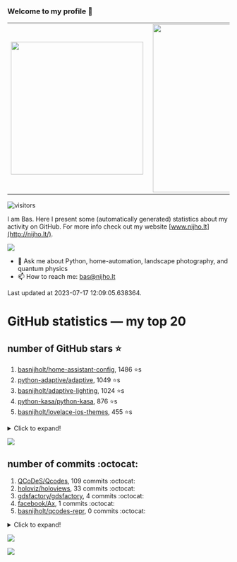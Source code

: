 ### Welcome to my profile 👋

<center>
  <table>
    <tr>
        <td><img width="300px" align="left" src="https://github-readme-stats.vercel.app/api/top-langs/?username=basnijholt&hide=TeX,Jupyter%20Notebook&layout=compact&theme=radical" /></td>
        <td><img align='right' src="https://github-readme-stats.vercel.app/api?username=basnijholt&show_icons=true&theme=radical" width="380"></td>
    </tr>
  </table>
</center>

![visitors](https://visitor-badge.glitch.me/badge?page_id=basnijholt.visitor-badge)

I am Bas. Here I present some (automatically generated) statistics about my activity on GitHub. For more info check out my website [www.nijho.lt](http://nijho.lt/).

![](https://www.nijho.lt/authors/admin/avatar_hu9e60e4b9bc120dfb6a666009f2878da6_182107_250x250_fill_q90_lanczos_center.jpg)

- 💬 Ask me about Python, home-automation, landscape photography, and quantum physics
- 📫 How to reach me: bas@nijho.lt

Last updated at 2023-07-17 12:09:05.638364.

# GitHub statistics — my top 20

## number of GitHub stars ⭐️

1. [basnijholt/home-assistant-config](https://github.com/basnijholt/home-assistant-config/), 1486 ⭐️s
2. [python-adaptive/adaptive](https://github.com/python-adaptive/adaptive/), 1049 ⭐️s
3. [basnijholt/adaptive-lighting](https://github.com/basnijholt/adaptive-lighting/), 1024 ⭐️s
4. [python-kasa/python-kasa](https://github.com/python-kasa/python-kasa/), 876 ⭐️s
5. [basnijholt/lovelace-ios-themes](https://github.com/basnijholt/lovelace-ios-themes/), 455 ⭐️s
<details><summary>Click to expand!</summary>

6. [basnijholt/lovelace-ios-dark-mode-theme](https://github.com/basnijholt/lovelace-ios-dark-mode-theme/), 417 ⭐️s
7. [basnijholt/miflora](https://github.com/basnijholt/miflora/), 359 ⭐️s
8. [basnijholt/rsync-time-machine.py](https://github.com/basnijholt/rsync-time-machine.py/), 329 ⭐️s
9. [topocm/topocm_content](https://github.com/topocm/topocm_content/), 241 ⭐️s
10. [basnijholt/home-assistant-streamdeck-yaml](https://github.com/basnijholt/home-assistant-streamdeck-yaml/), 120 ⭐️s
11. [basnijholt/home-assistant-macbook-touch-bar](https://github.com/basnijholt/home-assistant-macbook-touch-bar/), 92 ⭐️s
12. [kwant-project/kwant](https://github.com/kwant-project/kwant/), 75 ⭐️s
13. [basnijholt/markdown-code-runner](https://github.com/basnijholt/markdown-code-runner/), 72 ⭐️s
14. [basnijholt/home-assistant-streamdeck-yaml-addon](https://github.com/basnijholt/home-assistant-streamdeck-yaml-addon/), 46 ⭐️s
15. [basnijholt/aiokef](https://github.com/basnijholt/aiokef/), 30 ⭐️s
16. [basnijholt/thesis-cover](https://github.com/basnijholt/thesis-cover/), 25 ⭐️s
17. [basnijholt/instacron](https://github.com/basnijholt/instacron/), 20 ⭐️s
18. [basnijholt/adaptive-scheduler](https://github.com/basnijholt/adaptive-scheduler/), 17 ⭐️s
19. [basnijholt/addon-otmonitor](https://github.com/basnijholt/addon-otmonitor/), 15 ⭐️s
20. [kwant-project/kwant-tutorial-2016](https://github.com/kwant-project/kwant-tutorial-2016/), 13 ⭐️s

</details>

![](https://github.com/basnijholt/basnijholt/raw/main/stars_over_time.png)

## number of commits :octocat:

1. [QCoDeS/Qcodes](https://github.com/QCoDeS/Qcodes/), 109 commits :octocat:
2. [holoviz/holoviews](https://github.com/holoviz/holoviews/), 33 commits :octocat:
3. [gdsfactory/gdsfactory](https://github.com/gdsfactory/gdsfactory/), 4 commits :octocat:
4. [facebook/Ax](https://github.com/facebook/Ax/), 1 commits :octocat:
5. [basnijholt/qcodes-repr](https://github.com/basnijholt/qcodes-repr/), 0 commits :octocat:
<details><summary>Click to expand!</summary>

6. [craigbarratt/hass-pyscript-jupyter](https://github.com/craigbarratt/hass-pyscript-jupyter/), 0 commits :octocat:
7. [conda-forge/conda-feedstock](https://github.com/conda-forge/conda-feedstock/), 0 commits :octocat:
8. [conda-forge/pywebhdfs-feedstock](https://github.com/conda-forge/pywebhdfs-feedstock/), 0 commits :octocat:
9. [basnijholt/home-assistant-config](https://github.com/basnijholt/home-assistant-config/), 0 commits :octocat:
10. [conda-forge/scotch-feedstock](https://github.com/conda-forge/scotch-feedstock/), 0 commits :octocat:
11. [starship/starship](https://github.com/starship/starship/), 0 commits :octocat:
12. [vallops99/Conda-autoactivate-env](https://github.com/vallops99/Conda-autoactivate-env/), 0 commits :octocat:
13. [basnijholt/markdown-code-runner](https://github.com/basnijholt/markdown-code-runner/), 0 commits :octocat:
14. [dfm/emcee](https://github.com/dfm/emcee/), 0 commits :octocat:
15. [basnijholt/Casimir-programming-2019](https://github.com/basnijholt/Casimir-programming-2019/), 0 commits :octocat:
16. [23andMe/Yamale](https://github.com/23andMe/Yamale/), 0 commits :octocat:
17. [solidity-by-example/solidity-by-example.github.io](https://github.com/solidity-by-example/solidity-by-example.github.io/), 0 commits :octocat:
18. [MicrosoftDocs/azure-docs](https://github.com/MicrosoftDocs/azure-docs/), 0 commits :octocat:
19. [conda-forge/cdt-builds](https://github.com/conda-forge/cdt-builds/), 0 commits :octocat:
20. [PaulAnnekov/tuyaha](https://github.com/PaulAnnekov/tuyaha/), 0 commits :octocat:

</details>

![](https://github.com/basnijholt/basnijholt/raw/main/commits_per_hour.png)

![](https://github.com/basnijholt/basnijholt/raw/main/commits_per_weekday.png)

